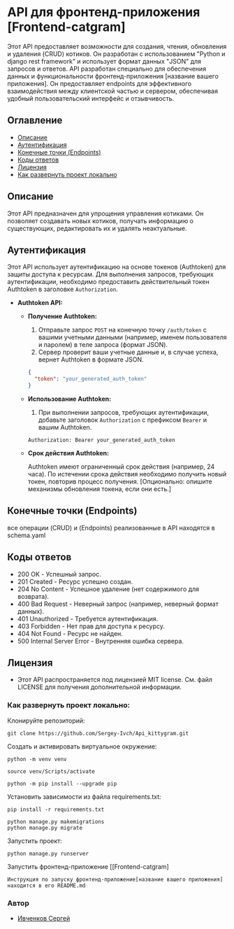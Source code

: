# API для фронтенд-приложения [Frontend-catgram]

Этот API предоставляет возможности для создания, чтения, обновления и удаления (CRUD) котиков. Он разработан с использованием "Python и django rest framework" и использует формат данных "JSON" для запросов и ответов. API разработан специально для обеспечения данных и функциональности фронтенд-приложения [название вашего приложения]. Он предоставляет endpoints для эффективного взаимодействия между клиентской частью и сервером, обеспечивая удобный пользовательский интерфейс и отзывчивость.

## Оглавление

*   [Описание](#описание)
*   [Аутентификация](#аутентификация)
*   [Конечные точки (Endpoints)](#конечные-точки-endpoints)
*   [Коды ответов](#коды-ответов)
*   [Лицензия](#лицензия)
*   [Как развернуть проект локально](#Как-развернуть-проект-локально)

## Описание

Этот API предназначен для упрощения управления котиками. Он позволяет создавать новых котиков, получать информацию о существующих, редактировать их и удалять неактуальные.

## Аутентификация

Этот API использует аутентификацию на основе токенов (Authtoken) для защиты доступа к ресурсам.  Для выполнения запросов, требующих аутентификации, необходимо предоставить действительный токен Authtoken в заголовке `Authorization`.

*   **Authtoken API:**

    *   **Получение Authtoken:**

        1.  Отправьте запрос `POST` на конечную точку `/auth/token` с вашими учетными данными (например, именем пользователя и паролем) в теле запроса (формат JSON).
        2.  Сервер проверит ваши учетные данные и, в случае успеха, вернет Authtoken в формате JSON.

        ```json
        {
          "token": "your_generated_auth_token"
        }
        ```

    *   **Использование Authtoken:**

        1.  При выполнении запросов, требующих аутентификации, добавьте заголовок `Authorization` с префиксом `Bearer` и вашим Authtoken.

        ```
        Authorization: Bearer your_generated_auth_token
        ```

    *   **Срок действия Authtoken:**

        Authtoken имеют ограниченный срок действия (например, 24 часа).  По истечении срока действия необходимо получить новый токен, повторив процесс получения.  [Опционально: опишите механизмы обновления токена, если они есть.]


## Конечные точки (Endpoints)

все операции (CRUD) и (Endpoints) реализованные в API находятся в schema.yaml


## Коды ответов
*   200 OK - Успешный запрос.
*   201 Created - Ресурс успешно создан.
*   204 No Content - Успешное удаление (нет содержимого для возврата).
*   400 Bad Request - Неверный запрос (например, неверный формат данных).
*   401 Unauthorized - Требуется аутентификация.
*   403 Forbidden - Нет прав для доступа к ресурсу.
*   404 Not Found - Ресурс не найден.
*   500 Internal Server Error - Внутренняя ошибка сервера.


## Лицензия
*   Этот API распространяется под лицензией MIT license. См. файл LICENSE для получения дополнительной информации.


### Как развернуть проект локально:

Клонируйте репозиторий:

```
git clone https://github.com/Sergey-Ivch/Api_kittygram.git
```

Cоздать и активировать виртуальное окружение:

```
python -m venv venv
```

```
source venv/Scripts/activate
```

```
python -m pip install --upgrade pip
```

Установить зависимости из файла requirements.txt:

```
pip install -r requirements.txt
```

```
python manage.py makemigrations
python manage.py migrate
```

Запустить проект:
```
python manage.py runserver
```

Запустить фронтенд-приложение [[Frontend-catgram]
```
Инструкция по запуску фронтенд-приложение[название вашего приложения] находится в его README.md
```


### Автор
- [Ивченков Сергей](https://github.com/Sergey-Ivch)
